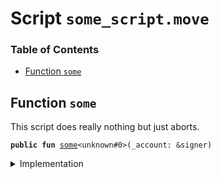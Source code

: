 
<a name="SCRIPT"></a>

# Script `some_script.move`

### Table of Contents

-  [Function `some`](#SCRIPT_some)



<a name="SCRIPT_some"></a>

## Function `some`

This script does really nothing but just aborts.


<pre><code><b>public</b> <b>fun</b> <a href="#SCRIPT_some">some</a>&lt;unknown#0&gt;(_account: &signer)
</code></pre>



<details>
<summary>Implementation</summary>


<pre><code><b>fun</b> <a href="#SCRIPT_some">some</a>&lt;T&gt;(_account: &signer) {
    <b>abort</b> 1
}
</code></pre>



</details>
